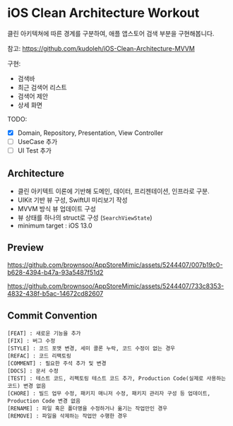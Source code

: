 # iOS Clean Architecture Workout

클린 아키텍쳐에 따른 경계를 구분하여, 
애플 앱스토어 검색 부분을 구현해봅니다.

참고: https://github.com/kudoleh/iOS-Clean-Architecture-MVVM

구현:
- 검색바
- 최근 검색어 리스트
- 검색어 제안
- 상세 화면

TODO: 
- [x] Domain, Repository, Presentation, View Controller 
- [ ] UseCase 추가
- [ ] UI Test 추가

## Architecture

* 클린 아키텍트 이론에 기반해 도메인, 데이터, 프리젠테이션, 인프라로 구분.
* UIKit 기반 뷰 구성, SwiftUI 미리보기 작성
* MVVM 방식 뷰 업데이트 구성 
* 뷰 상태를 하나의 struct로 구성 (`SearchViewState`)
* minimum target : iOS 13.0

## Preview

https://github.com/brownsoo/AppStoreMimic/assets/5244407/007b19c0-b628-4394-b47a-93a5487f51d2



https://github.com/brownsoo/AppStoreMimic/assets/5244407/733c8353-4832-438f-b5ac-14672cd82607




##  Commit Convention

```plain
[FEAT] : 새로운 기능을 추가
[FIX] : 버그 수정
[STYLE] : 코드 포맷 변경, 세미 콜론 누락, 코드 수정이 없는 경우
[REFAC] : 코드 리팩토링
[COMMENT] : 필요한 주석 추가 및 변경
[DOCS] : 문서 수정
[TEST] : 테스트 코드, 리펙토링 테스트 코드 추가, Production Code(실제로 사용하는 코드) 변경 없음
[CHORE] : 빌드 업무 수정, 패키지 매니저 수정, 패키지 관리자 구성 등 업데이트, Production Code 변경 없음
[RENAME] : 파일 혹은 폴더명을 수정하거나 옮기는 작업만인 경우
[REMOVE] : 파일을 삭제하는 작업만 수행한 경우
```
